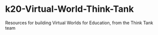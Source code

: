 # k20-Virtual-World-Think-Tank
Resources for building Virtual Worlds for Education, from the Think Tank team
